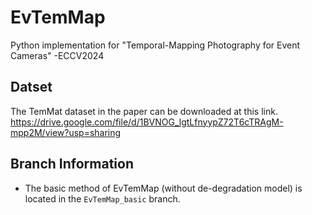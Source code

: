 # EvTemMap
Python implementation for "Temporal-Mapping Photography for Event Cameras" -ECCV2024

## Datset 
The TemMat dataset in the paper can be downloaded at this link.
https://drive.google.com/file/d/1BVNOG_lgtLfnyypZ72T6cTRAgM-mpp2M/view?usp=sharing
## Branch Information

- The basic method of EvTemMap (without de-degradation model) is located in the `EvTemMap_basic` branch.
